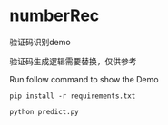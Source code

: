 # numberRec
验证码识别demo

验证码生成逻辑需要替换，仅供参考

Run follow command to show the Demo

`pip install -r requirements.txt`

`python predict.py`